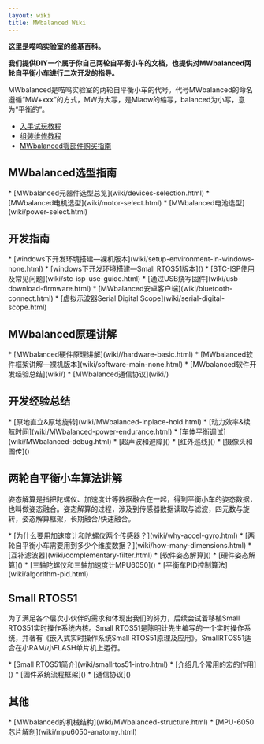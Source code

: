 ```yaml
---
layout: wiki
title: MWbalanced Wiki
---
```


<div class="jumbotron">
<b>
    <p class="lead">这里是喵呜实验室的维基百科。</p>
    <p class="lead">我们提供DIY一个属于你自己两轮自平衡小车的文档，也提供对MWbalanced两轮自平衡小车进行二次开发的指导。 </p>
</b>
</div>

<p>MWbalanced是喵呜实验室的两轮自平衡小车的代号。代号MWbalanced的命名遵循“MW+xxx”的方式，MW为大写，是Miaow的缩写，balanced为小写，意为“平衡的”。</p>

* [入手试玩教程](/manual.html)
* [组装维修教程](wiki/assemble-guide.html)
* [MWbalanced零部件购买指南](wiki/devices-buy.html)

<h2>MWbalanced选型指南</h2>
* [MWbalanced元器件选型总览](wiki/devices-selection.html)
* [MWbalanced电机选型](wiki/motor-select.html)
* [MWbalanced电池选型](wiki/power-select.html)

<h2 id="rd">开发指南</h2>
* [windows下开发环境搭建—裸机版本](wiki/setup-environment-in-windows-none.html)
* [windows下开发环境搭建—Small RTOS51版本]()
* [STC-ISP使用及常见问题](wiki/stc-isp-use-guide.html)
* [通过USB烧写固件](wiki/usb-download-firmware.html)
* [MWbalanced安卓客户端](wiki/bluetooth-connect.html)
* [虚拟示波器Serial Digital Scope](wiki/serial-digital-scope.html)

<h2>MWbalanced原理讲解</h2>
* [MWbalanced硬件原理讲解](wiki//hardware-basic.html)
* [MWbalanced软件框架讲解—裸机版本](wiki/software-main-none.html)
* [MWbalanced软件开发经验总结](wiki/)
* [MWbalanced通信协议](wiki/)

<h2 id="exp">开发经验总结</h2>
* [原地直立&原地旋转](wiki/MWbalanced-inplace-hold.html)
* [动力效率&续航时间](wiki/MWbalanced-power-endurance.html)
* [车体平衡调试](wiki/MWbalanced-debug.html)
* [超声波和避障]()
* [红外巡线]()
* [摄像头和图传]()

<h2 id="quadcopter-dev">两轮自平衡小车算法讲解</h2>
<p>姿态解算是指把陀螺仪、加速度计等数据融合在一起，得到平衡小车的姿态数据，也叫做姿态融合。姿态解算的过程，涉及到传感器数据读取与滤波，四元数与旋转，姿态解算框架，长期融合/快速融合。</p>
* [为什么要用加速度计和陀螺仪两个传感器？](wiki/why-accel-gyro.html)
* [两轮自平衡小车需要用到多少个维度数据？](wiki/how-many-dimensions.html)
* [互补滤波器](wiki/complementary-filter.html)
* [软件姿态解算]()
* [硬件姿态解算]()
* [三轴陀螺仪和三轴加速度计MPU6050]()
* [平衡车PID控制算法](wiki/algorithm-pid.html)

<h2 id="crazyflie">Small RTOS51</h2>
<p>为了满足各个层次小伙伴的需求和体现出我们的努力，后续会试着移植Small RTOS51实时操作系统内核。Small RTOS51是陈明计先生编写的一个实时操作系统，并著有《嵌入式实时操作系统Small RTOS51原理及应用》。SmallRTOS51适合在小RAM/小FLASH单片机上运行。</p>
* [Small RTOS51简介](wiki/smallrtos51-intro.html)
* [介绍几个常用的宏的作用]()
* [固件系统流程框架]()
* [通信协议]()

<h2 id="other">其他</h2>
* [MWbalanced的机械结构](wiki/MWbalanced-structure.html)
* [MPU-6050芯片解剖](wiki/mpu6050-anatomy.html)
